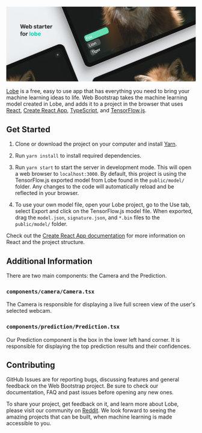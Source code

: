 ![Web Bootstrap header](assets/header.jpg)

[Lobe](http://lobe.ai/) is a free, easy to use app that has everything you need to bring your machine learning ideas to life.
Web Bootstrap takes the machine learning model created in Lobe, and adds it to a project in the browser that uses
[React](https://reactjs.org),
[Create React App](https://github.com/facebook/create-react-app),
[TypeScript](https://www.typescriptlang.org/),
and [TensorFlow.js](https://www.tensorflow.org/js).

## Get Started

1. Clone or download the project on your computer and install [Yarn](https://yarnpkg.com/).

2. Run `yarn install` to install required dependencies.

3. Run `yarn start` to start the server in development mode. This will open a web browser to
`localhost:3000`. By default, this project is using the TensorFlow.js exported model from Lobe found in the `public/model/` folder.
Any changes to the code will automatically reload and be reflected in your browser.

4. To use your own model file, open your Lobe project, go to the Use tab, select Export and click on the TensorFlow.js model file. 
When exported, drag the `model.json`, `signature.json`, and `*.bin` files to the `public/model/` folder.

Check out the [Create React App documentation](https://create-react-app.dev/docs/getting-started)
for more information on React and the project structure.

## Additional Information

There are two main components: the Camera and the Prediction.

### `components/camera/Camera.tsx`
The Camera is responsible for displaying a live full screen view of the user's selected webcam.

### `components/prediction/Prediction.tsx`
Our Prediction component is the box in the lower left hand corner.
It is responsible for displaying the top prediction results and their confidences.

## Contributing

GitHub Issues are for reporting bugs, discussing features and general feedback on the Web Bootstrap project. Be sure to check our documentation, FAQ and past issues before opening any new ones.

To share your project, get feedback on it, and learn more about Lobe, please visit our community on [Reddit](https://www.reddit.com/r/Lobe/). 
We look forward to seeing the amazing projects that can be built, when machine learning is made accessible to you.
